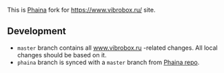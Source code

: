 This is [Phaina](https://github.com/deathbaba/phaina) fork for https://www.vibrobox.ru/ site.

## Development

- `master` branch contains all www.vibrobox.ru -related changes. All local changes should be based on it.
- `phaina` branch is synced with a `master` branch from [Phaina repo](https://github.com/deathbaba/phaina).
